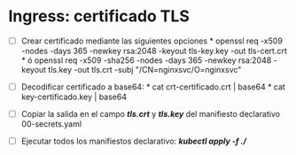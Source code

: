 # Ingress: certificado TLS


- [ ] Crear certificado mediante las siguientes opciones
      * openssl req -x509 -nodes -days 365 -newkey rsa:2048 -keyout tls-key.key -out tls-cert.crt 
      * ó openssl req -x509 -sha256 -nodes -days 365 -newkey rsa:2048 -keyout tls.key -out tls.crt -subj "/CN=nginxsvc/O=nginxsvc"


- [ ] Decodificar certificado a base64:
      * cat crt-certificado.crt | base64
      * cat key-certificado.key | base64
      
- [ ] Copiar la salida en el campo ***tls.crt*** y ***tls.key*** del manifiesto declarativo 00-secrets.yaml

- [ ] Ejecutar todos los manifiestos declarativo: ***kubectl apply -f ./***
